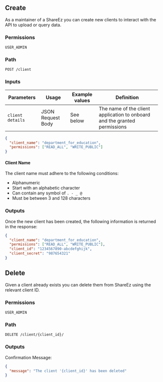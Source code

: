 ## Create

As a maintainer of a ShareEz you can create new clients to interact with the API to upload or query data.

### Permissions

`USER_ADMIN`

### Path

`POST /client`

### Inputs

| Parameters       | Usage             | Example values | Definition                                                                |
| ---------------- | ----------------- | -------------- | ------------------------------------------------------------------------- |
| `client details` | JSON Request Body | See below      | The name of the client application to onboard and the granted permissions |

```json
{
  "client_name": "department_for_education",
  "permissions": ["READ_ALL", "WRITE_PUBLIC"]
}
```

#### Client Name

The client name must adhere to the following conditions:

- Alphanumeric
- Start with an alphabetic character
- Can contain any symbol of `. - _ @`
- Must be between 3 and 128 characters

### Outputs

Once the new client has been created, the following information is returned in the response:

```json
{
  "client_name": "department_for_education",
  "permissions": ["READ_ALL", "WRITE_PUBLIC"],
  "client_id": "1234567890-abcdefghijk",
  "client_secret": "987654321"
}
```

## Delete

Given a client already exists you can delete them from ShareEz using the relevant client ID.

### Permissions

`USER_ADMIN`

### Path

`DELETE /client/{client_id}/`

### Outputs

Confirmation Message:

```json
{
  "message": "The client '{client_id}' has been deleted"
}
```
